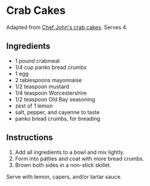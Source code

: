 # Crab Cakes

Adapted from [Chef John's crab cakes](http://foodwishes.blogspot.com/2009/11/maryland-crab-cakes-good-news-is-theyre.html). Serves 4.

## Ingredients

- 1 pound crabmeat
- 1/4 cup panko bread crumbs
- 1 egg
- 2 tablespoons mayonnaise
- 1/2 teaspoon mustard
- 1/4 teaspoon Worcestershire
- 1/2 teaspoon Old Bay seasoning
- zest of 1 lemon
- salt, pepper, and cayenne to taste
- panko bread crumbs, for breading

## Instructions

1. Add all ingredients to a bowl and mix lightly.
2. Form into patties and coat with more bread crumbs.
3. Brown both sides in a non-stick skillet.

Serve with lemon, capers, and/or tartar sauce.

